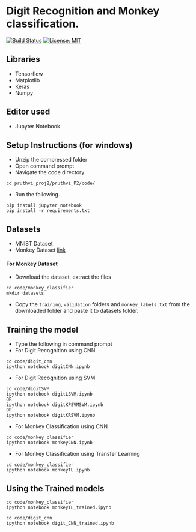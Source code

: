 
# Digit Recognition and Monkey classification.
[![Build Status](https://travis-ci.org/Pruthvi-Sanghavi/Digit_Recognition.svg?branch=main)](https://travis-ci.org/Pruthvi-Sanghavi/Digit_Recognition)
[![License: MIT](https://img.shields.io/badge/License-MIT-yellow.svg)](https://opensource.org/licenses/MIT)

## Libraries
- Tensorflow
- Matplotlib
- Keras
- Numpy

## Editor used
- Jupyter Notebook



## Setup Instructions (for windows)
- Unzip the compressed folder
- Open command prompt 
- Navigate the code directory
```
cd pruthvi_proj2/pruthvi_P2/code/
```
- Run the following.
```
pip install jupyter notebook
pip install -r requirements.txt
```

## Datasets
- MNIST Dataset
- Monkey Dataset [link](https://www.kaggle.com/slothkong/10-monkey-species/home)

#### For Monkey Dataset
- Download the dataset, extract the files
```
cd code/monkey_classifier
mkdir datasets
```

- Copy the ```training```, ```validation``` folders and ```monkey_labels.txt``` from the downloaded folder and paste it to datasets folder.

## Training the model
- Type the following in command prompt 
- For Digit Recognition using CNN
```
cd code/digit_cnn
ipython notebook digitCNN.ipynb
```
- For Digit Recognition using SVM
```
cd code/digitSVM
ipython notebook digitLSVM.ipynb
OR
ipython notebook digitKPSVMSVM.ipynb
OR
ipython notebook digitKRSVM.ipynb
```
- For Monkey Classification using CNN
```
cd code/monkey_classifier
ipython notebook monkeyCNN.ipynb
```


- For Monkey Classification using Transfer Learning
```
cd code/monkey_classifier
ipython notebook monkeyTL.ipynb
```
## Using the Trained models
```
cd code/monkey_classifier
ipython notebook monkeyTL_trained.ipynb
```
```
cd code/digit_cnn
ipython notebook digit_CNN_trained.ipynb
```
